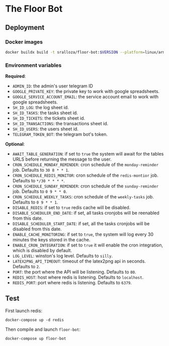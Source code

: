 # The Floor Bot

## Deployment

### Docker images

```bash
docker buildx build -t sralloza/floor-bot:$VERSION --platform=linux/arm/v7,linux/amd64 --push .
```

### Environment variables

**Required**:

- `ADMIN_ID`: the admin's user telegram ID
- `GOOGLE_PRIVATE_KEY`: the private key to work with google spreadsheets.
- `GOOGLE_SERVICE_ACCOUNT_EMAIL`: the service account email to work with google spreadsheets.
- `SH_ID_LOG`: the log sheet id.
- `SH_ID_TASKS`: the tasks sheet id.
- `SH_ID_TICKETS`: the tickets sheet id.
- `SH_ID_TRANSACTIONS`: the transactions sheet id.
- `SH_ID_USERS`: the users sheet id.
- `TELEGRAM_TOKEN_BOT`: the telegram bot's token.

**Optional**:

- `AWAIT_TABLE_GENERATION`: if set to `true` the system will await for the tables URLS before returning the message to the user.
- `CRON_SCHEDULE_MONDAY_REMINDER`: cron schedule of the `monday-reminder` job. Defaults to `30 8 * * 1`.
- `CRON_SCHEDULE_REDIS_MONITOR`: cron schedule of the `redis-montior` job. Defaults to  `*/30 * * * *`.
- `CRON_SCHEDULE_SUNDAY_REMINDER`: cron schedule of the `sunday-reminder` job. Defaults to `0 9 * * 0`.
- `CRON_SCHEDULE_WEEKLY_TASKS`: cron schedule of the `weekly-tasks` job. Defaults to  `0 9 * * 1`.
- `DISABLE_REDIS`: if set to `true` redis cache will be disabled.
- `DISABLE_SCHEDULER_END_DATE`: if set, all tasks cronjobs will be reenabled from this date.
- `DISABLE_SCHEDULER_START_DATE`: if set, all the tasks cronjobs will be disabled from this date.
- `ENABLE_CACHE_MONITORING`: if set to `true`, the system will log every 30 minutes the keys stored in the cache.
- `ENABLE_CRON_INTEGRATION`: if set to `true` it will enable the cron integration, which is disabled by default.
- `LOG_LEVEL`: winston's log level. Defaults to `silly`.
- `LATEX2PNG_API_TIMEOUT`: timeout of the latex2png api in seconds. Defaults to `2`.
- `PORT`: the port where the API will be listening. Defaults to `80`.
- `REDIS_HOST`: host where redis is listening. Defaults to `localhost`.
- `REDIS_PORT`: port where redis is listening. Defaults to  `6379`.

## Test

First launch redis:

```shell
docker-compose up -d redis
```

Then compile and launch `floor-bot`:

```shell
docker-compose up floor-bot
```
